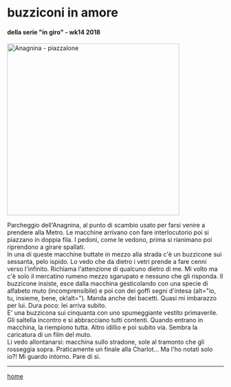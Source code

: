 # buzziconi in amore

#### della serie "in giro" - wk14 2018
<img src="https://drive.google.com/uc?id=1kaXLmZcGgR9YHPUNdb7bhFCdSuLkgYJm" alt="Anagnina - piazzalone" width="400">    
<!--- /interarete066.png  --->  

Parcheggio dell'Anagnina, al punto di scambio usato per farsi venire a prendere alla Metro. Le macchine arrivano con fare interlocutorio poi si piazzano in doppia fila. I pedoni, come le vedono, prima si rianimano poi riprendono a girare spallati.  
In una di queste macchine buttate in mezzo alla strada c'è un buzzicone sui sessanta, pelo ispido. Lo vedo che da dietro i vetri prende a fare cenni verso l'infinito. Richiama l'attenzione di qualcuno dietro di me. Mi volto ma c'è solo il mercatino rumeno mezzo sgarupato e nessuno che gli risponda. Il buzzicone insiste, esce dalla macchina gesticolando con una specie di alfabeto muto (incomprensibile) e poi con dei goffi segni d'intesa (alt="io, tu, insieme, bene, ok!alt="). Manda anche dei bacetti. Quasi mi imbarazzo per lui. Dura poco: lei arriva subito.   
E' una buzzicona sui cinquanta con uno spumeggiante vestito primaverile. Gli saltella incontro e si abbracciano tutti contenti. Quando entrano in macchina, la riempiono tutta. Altro idillio e poi subito via.  Sembra la caricatura di un film del muto.  
Li vedo allontanarsi: macchina sullo stradone, sole al tramonto che gli rosseggia sopra. Praticamente un finale alla Charlot... Ma l'ho notati solo io?! Mi guardo intorno. Pare di sì.  


---  
[home](/interarete.md)  